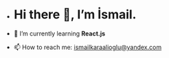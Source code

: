 - <h1>Hi there 👋, I’m İsmail.</h1>
- 🌱 I’m currently learning <strong>React.js</strong>

- 📫 How to reach me: ismailkaraalioglu@yandex.com
